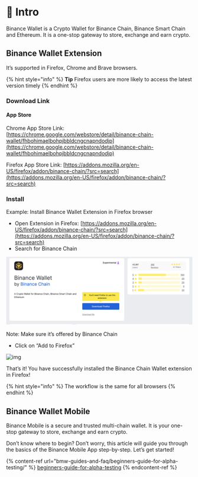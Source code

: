 # 👋 Intro

Binance Wallet is a Crypto Wallet for Binance Chain, Binance Smart Chain and Ethereum. It is a one-stop gateway to store, exchange and earn crypto.

## Binance Wallet Extension

It’s supported in Firefox, Chrome and Brave browsers.

{% hint style="info" %}
**Tip** Firefox users are more likely to access the latest version timely
{% endhint %}

### Download Link

#### App Store&#x20;

Chrome App Store Link: [https://chrome.google.com/webstore/detail/binance-chain-wallet/fhbohimaelbohpjbbldcngcnapndodjp](https://chrome.google.com/webstore/detail/binance-chain-wallet/fhbohimaelbohpjbbldcngcnapndodjp)

Firefox App Store Link: [https://addons.mozilla.org/en-US/firefox/addon/binance-chain/?src=search](https://addons.mozilla.org/en-US/firefox/addon/binance-chain/?src=search)

### Install

Example: Install Binance Wallet Extension in Firefox browser

* Open Extension in Firefox: [https://addons.mozilla.org/en-US/firefox/addon/binance-chain/?src=search](https://addons.mozilla.org/en-US/firefox/addon/binance-chain/?src=search)
* Search for Binance Chain

![](<.gitbook/assets/image (86) (1).png>)

Note: Make sure it’s offered by Binance Chain

* Click on “Add to Firefox”

![img](https://lh4.googleusercontent.com/BxNDhV2jxT9B7D8cbS7Fh8XY1TVeh\_45Sm18xn\_sBCTSUGtQzFI086TBS61QHXquLxmikpSpILOAlpE-azn9EWgdwU0kraW1VrCbjqXK8liCylFw\_IBfyW40yOk5aNCX34oRi\_sX)

That’s it! You have successfully installed the Binance Chain Wallet extension in Firefox!

{% hint style="info" %}
The workflow is the same for all browsers
{% endhint %}

## Binance Wallet Mobile

Binance Mobile is a secure and trusted multi-chain wallet. It is your one-stop gateway to store, exchange and earn crypto.&#x20;

Don’t know where to begin? Don’t worry, this article will guide you through the basics of the Binance Mobile App step-by-step. Let’s get started!

{% content-ref url="bmw-guides-and-faq/beginners-guide-for-alpha-testing/" %}
[beginners-guide-for-alpha-testing](bmw-guides-and-faq/beginners-guide-for-alpha-testing/)
{% endcontent-ref %}

